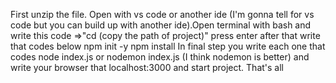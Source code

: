 First unzip the file. Open with vs code or another ide (I'm gonna tell for vs code but you can build up with another ide).Open terminal with bash and write this code =>"cd (copy the path of project)" press enter after that
write that codes below 
npm init -y 
npm install 
In final step you write each one that codes node index.js or nodemon index.js (I think nodemon is better) and write your browser that localhost:3000 and start project. 
That's all 
